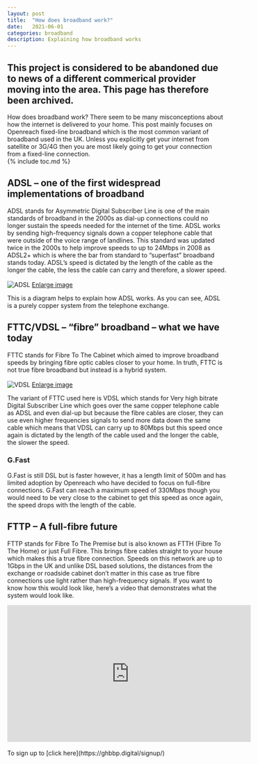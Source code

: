 ```yaml
---
layout: post
title:  "How does broadband work?"
date:   2021-06-01
categories: broadband
description: Explaining how broadband works
---
```

## This project is considered to be abandoned due to news of a different commerical provider moving into the area. This page has therefore been archived.

How does broadband work?
There seem to be many misconceptions about how the internet is delivered to your home. This post mainly focuses on Openreach fixed-line broadband which is the most common variant of broadband used in the UK. Unless you explicitly get your internet from satellite or 3G/4G then you are most likely going to get your connection from a fixed-line connection. <br>
{% include toc.md %}


## ADSL – one of the first widespread implementations of broadband
ADSL stands for Asymmetric Digital Subscriber Line is one of the main standards of broadband in the 2000s as dial-up connections could no longer sustain the speeds needed for the internet of the time. ADSL works by sending high-frequency signals down a copper telephone cable that were outside of the voice range of landlines. This standard was updated twice in the 2000s to help improve speeds to up to 24Mbps in 2008 as ADSL2+ which is where the bar from standard to “superfast” broadband stands today. ADSL’s speed is dictated by the length of the cable as the longer the cable, the less the cable can carry and therefore, a slower speed. <br>
<br>
![ADSL]({{site.github.url}}/assets/img/ADSL.png)
[Enlarge image](https://ghbbp.digital/assets/img/ADSL.png)

This is a diagram helps to explain how ADSL works. As you can see, ADSL is a purely copper system from the telephone exchange. 

## FTTC/VDSL – “fibre” broadband – what we have today
FTTC stands for Fibre To The Cabinet which aimed to improve broadband speeds by bringing fibre optic cables closer to your home. In truth, FTTC is not true fibre broadband but instead is a hybrid system. <br>
<br>
![VDSL]({{site.github.url}}/assets/img/VDSL.png)
[Enlarge image](https://ghbbp.digital/assets/img/VDSL.png)

The variant of FTTC used here is VDSL which stands for Very high bitrate Digital Subscriber Line which goes over the same copper telephone cable as ADSL and even dial-up but because the fibre cables are closer, they can use even higher frequencies signals to send more data down the same cable which means that VDSL can carry up to 80Mbps but this speed once again is dictated by the length of the cable used and the longer the cable, the slower the speed. 
### G.Fast 
G.Fast is still DSL but is faster however, it has a length limit of 500m and has limited adoption by Openreach who have decided to focus on full-fibre connections. G.Fast can reach a maximum speed of 330Mbps though you would need to be very close to the cabinet to get this speed as once again, the speed drops with the length of the cable.

## FTTP – A full-fibre future
FTTP stands for Fibre To The Premise but is also known as FTTH (Fibre To The Home) or just Full Fibre. This brings fibre cables straight to your house which makes this a true fibre connection. Speeds on this network are up to 1Gbps in the UK and unlike DSL based solutions, the distances from the exchange or roadside cabinet don’t matter in this case as true fibre connections use light rather than high-frequency signals. If you want to know how this would look like, here’s a video that demonstrates what the system would look like.
<iframe width="560" height="315" src="https://www.youtube-nocookie.com/embed/1-6LKAPlEyk" title="YouTube video player" frameborder="0" allow="accelerometer; autoplay; clipboard-write; encrypted-media; gyroscope; picture-in-picture" allowfullscreen></iframe>
<br>
<br>
To sign up to [click here](https://ghbbp.digital/signup/)